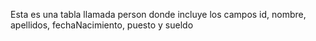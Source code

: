 Esta es una tabla llamada person donde incluye los campos id, nombre, apellidos, fechaNacimiento, puesto y sueldo
